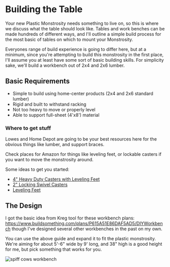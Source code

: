 # Building the Table

Your new Plastic Monstrosity needs something to live on, so this is where we discuss what the table should look like.  Tables and work benches can be made hundreds of different ways, and I'll outline a simple build process for the most basic of tables on which to mount your Monstrosity.

Everyones range of build experience is going to differ here, but at a minimum, since you're attempting to build this monstrosity in the first place, I'll assume you at least have some sort of basic building skills.  For simplicity sake, we'll build a workbench out of 2x4 and 2x6 lumber.

## Basic Requirements

* Simple to build using home-center products (2x4 and 2x6 standard lumber)
* Rigid and built to withstand racking
* Not too heavy to move or properly level
* Able to support full-sheet (4'x8') material

### Where to get stuff
Lowes and Home Depot are going to be your best resources here for the obvious things like lumber, and support braces.

Check places for Amazon for things like leveling feet, or lockable casters if you want to move the monstrosity around.

Some ideas to get you started:

* [4" Heavy Duty Casters with Leveling Feet](https://www.amazon.com/SPACECARE-360-Degree-Polyurethane-Adjustable-Leveling/dp/B07RDPSNYR/)
* [2" Locking Swivel Casters](https://www.amazon.com/Swivel-Caster-Wheels-Locking-Polyurethane/dp/B06Y49D2J2/)
* [Leveling Feet](https://www.amazon.com/Adjustable-Furniture-Levelers-Shelving-Cabinets/dp/B06ZXSXL5Z)


## The Design

I got the basic idea from Kreg tool for these workbench plans: https://www.buildsomething.com/plans/P615A51E86DAF5AD5/DIYWorkbench though I've designed several other workbenches in the past on my own.

You can use the above guide and expand it to fit the plastic monstrosity.  We're aiming for about 5'-6" wide by 9' long, and 38" high is a good height for me, but pick something that works for you.


![spiff cows workbench](images/workbench_overview_spiffcow)


